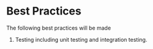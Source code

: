 # Best Practices

The following best practices will be made

1. Testing including unit testing and integration testing.
